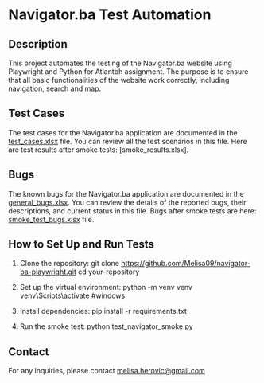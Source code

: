 # Navigator.ba Test Automation

## Description
This project automates the testing of the Navigator.ba website using Playwright and Python for Atlantbh assignment. The purpose is to ensure that all basic functionalities of the website work correctly, including navigation, search and map.

## Test Cases
The test cases for the Navigator.ba application are documented in the [test_cases.xlsx](./test_cases.xlsx) file. You can review all the test scenarios in this file. Here are test results after smoke tests: [smoke_results.xlsx].

## Bugs
The known bugs for the Navigator.ba application are documented in the [general_bugs.xlsx](./general_bugs.xlsx). You can review the details of the reported bugs, their descriptions, and current status in this file. Bugs after smoke tests are here: [smoke_test_bugs.xlsx](./smoke_test_bugs.xlsx) file.

## How to Set Up and Run Tests

1. Clone the repository:
    git clone https://github.com/Melisa09/navigator-ba-playwright.git
    cd your-repository

2. Set up the virtual environment:
    python -m venv venv
    venv\Scripts\activate  #windows
   
3. Install dependencies:
    pip install -r requirements.txt

4. Run the smoke test:
    python test_navigator_smoke.py 

## Contact
For any inquiries, please contact melisa.herovic@gmail.com
